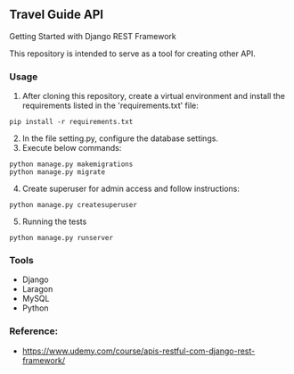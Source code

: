 ## Travel Guide API
Getting Started with Django REST Framework

This repository is intended to serve as a tool for creating other API.

### Usage

1. After cloning this repository, create a virtual environment and install the requirements listed in the 'requirements.txt' file:

```
pip install -r requirements.txt
```

2. In the file setting.py, configure the database settings.
3. Execute below commands:

```
python manage.py makemigrations
python manage.py migrate
```

4. Create superuser for admin access and follow instructions:

```
python manage.py createsuperuser
```

5. Running the tests

```
python manage.py runserver
```

### Tools
+ Django
+ Laragon
+ MySQL
+ Python

### Reference:
+ https://www.udemy.com/course/apis-restful-com-django-rest-framework/
